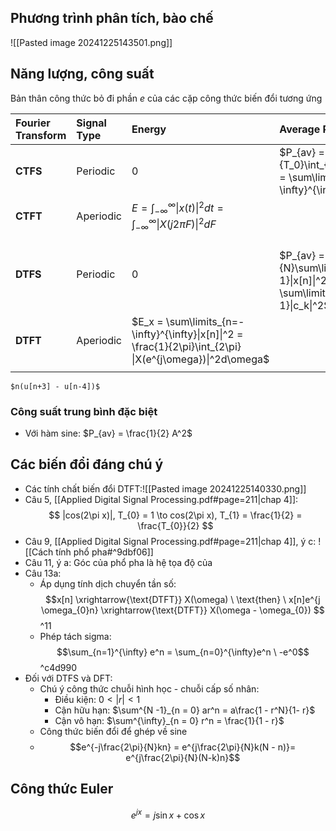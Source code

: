 ## Phương trình phân tích, bào chế
![[Pasted image 20241225143501.png]]
## Năng lượng, công suất
Bản thân công thức bỏ đi phần $e$ của các cặp công thức biến đổi tương ứng

| Fourier Transform | Signal Type | Energy                                                                                                     | Average Power                                                                                  |     |
| :---------------- | :---------- | :--------------------------------------------------------------------------------------------------------- | :--------------------------------------------------------------------------------------------- | --- |
| **CTFS**          | Periodic    | 0                                                                                                          | $P_{av} = \frac{1}{T_0}\int_{T_0} \|x(t)\|^2dt = \sum\limits_{k=-\infty}^{\infty}\|c_k\|^2$    |     |
| **CTFT**          | Aperiodic   | $E = \int_{-\infty}^{\infty} \|x(t)\|^2dt = \int_{-\infty}^{\infty} \|X(j2πF)\|^2dF$                       |                                                                                                |     |
| **DTFS**          | Periodic    | 0                                                                                                          | <br>$P_{av} = \frac{1}{N}\sum\limits_{n=0}^{N-1}\|x[n]\|^2 = \sum\limits_{k=0}^{N-1}\|c_k\|^2$ |     |
| **DTFT**          | Aperiodic   | $E_x = \sum\limits_{n=-\infty}^{\infty}\|x[n]\|^2 = \frac{1}{2\pi}\int_{2\pi} \|X(e^{j\omega})\|^2d\omega$ |                                                                                                |     |
|                   |             |                                                                                                            |                                                                                                |     |

	$n(u[n+3] - u[n-4])$

### Công suất trung bình đặc biệt
- Với hàm sine: $P_{av} = \frac{1}{2} A^2$

## Các biến đổi đáng chú ý
- Các tính chất biến đổi DTFT:![[Pasted image 20241225140330.png]]
- Câu 5, [[Applied Digital Signal Processing.pdf#page=211|chap 4]]: $$
 |cos(2\pi x)|, T_{0} = 1 \to cos(2\pi x), T_{1} = \frac{1}{2} = \frac{T_{0}}{2}
$$
- Câu 9, [[Applied Digital Signal Processing.pdf#page=211|chap 4]], ý c: ![[Cách tính phổ pha#^9dbf06]]
- Câu 11, ý a: Góc của phổ pha là hệ tọa độ của 
- Câu 13a:
	- Áp dụng tính dịch chuyển tần số: $$x[n] \xrightarrow{\text{DTFT}} X(\omega) \
\text{then} \ x[n]e^{j \omega_{0}n} \xrightarrow{\text{DTFT}} X(\omega - \omega_{0}) $$ ^11
	- Phép tách sigma:$$\sum_{n=1}^{\infty} e^n = \sum_{n=0}^{\infty}e^n \ -e^0$$ ^c4d990
- Đối với DTFS và DFT:
	- Chú ý công thức chuỗi hình học - chuỗi cấp số nhân: 
		- Điều kiện: $0<|r| < 1$
		- Cận hữu hạn: $\sum^{N -1}_{n = 0} ar^n = a\frac{1 - r^N}{1- r}$
		- Cận vô hạn: $\sum^{\infty}_{n = 0} r^n = \frac{1}{1 - r}$
	- Công thức biến đổi để ghép về sine 
	- $$e^{-j\frac{2\pi}{N}kn} = e^{j\frac{2\pi}{N}k(N - n)}= e^{j\frac{2\pi}{N}(N-k)n}$$

## Công thức Euler

$$
e^{jx} = j\sin x  + \cos x
$$



